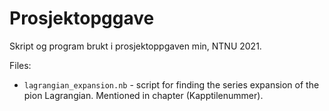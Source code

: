 # Prosjektopggave
Skript og program brukt i prosjektoppgaven min, NTNU 2021.

Files:
* `lagrangian_expansion.nb` - script for finding the series expansion of the pion Lagrangian. Mentioned in chapter (Kapptilenummer).
